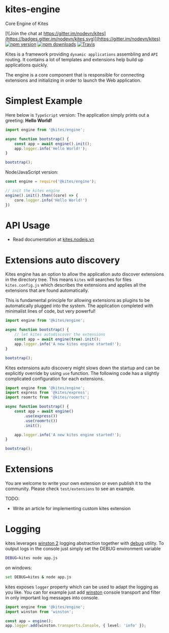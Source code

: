 # kites-engine

Core Engine of Kites

[![Join the chat at https://gitter.im/nodevn/kites](https://badges.gitter.im/nodevn/kites.svg)](https://gitter.im/nodevn/kites)
[![npm version](https://img.shields.io/npm/v/@kites/engine.svg?style=flat)](https://www.npmjs.com/package/@kites/engine)
[![npm downloads](https://img.shields.io/npm/dm/@kites/engine.svg)](https://www.npmjs.com/package/@kites/engine)
[![Travis](https://travis-ci.org/vunb/kites-engine.svg?branch=stable)](https://travis-ci.org/vunb/kites-engine)

Kites is a framework providing `dynamic applications` assembling and `API` routing. It contains a lot of templates and extensions help build up applications quickly.

The engine is a core component that is responsible for connecting extensions and initializing in order to launch the Web application.

Simplest Example
================

Here below is `TypeScript` version: The application simply prints out a greeting: **Hello World!**

```ts
import engine from '@kites/engine';

async function bootstrap() {
    const app = await engine().init();
    app.logger.info('Hello World!');
}

bootstrap();
```

Node/JavaScript version:

```js
const engine = require('@kites/engine');

// init the kites engine
engine().init().then((core) => {
    core.logger.info('Hello World!')
})
```

API Usage
=========

* Read documentation at [kites.nodejs.vn](https://kites.nodejs.vn/documentation/)

Extensions auto discovery
=========================

Kites engine has an option to allow the application auto discover extensions in the directory tree. This means `kites` will searches for files `kites.config.js` which describes the extensions and applies all the extensions that are found automatically.

This is fundamental principle for allowing extensions as plugins to be automatically plugged into the system. The application completed with minimalist lines of code, but very powerful!

```ts
import engine from '@kites/engine';

async function bootstrap() {
    // let kites autodiscover the extensions
    const app = await engine(true).init();
    app.logger.info('A new kites engine started!');
}

bootstrap();
```

Kites extensions auto discovery might slows down the startup and can be explicitly override by using `use` function. The following code has a slightly complicated configuration for each extensions.

```js
import engine from '@kites/engine';
import express from '@kites/express';
import roomrtc from '@kites/roomrtc';

async function bootstrap() {
    const app = await engine()
        .use(express())
        .use(roomrtc())
        .init();

    app.logger.info('A new kites engine started!');
}

bootstrap();
```

Extensions
==========

You are welcome to write your own extension or even publish it to the community. Please check `test/extensions` to see an example.

TODO:

* Write an article for implementing custom kites extension

Logging
=======

kites leverages [winston 2](https://github.com/winstonjs/winston) logging abstraction together with [debug](https://github.com/visionmedia/debug) utility. To output logs in the console just simply set the DEBUG environment variable

```bash
DEBUG=kites node app.js
```

on windows:

```bash
set DEBUG=kites & node app.js
```

kites exposes `logger` property which can be used to adapt the logging as you like. You can for example just add [winston](https://github.com/winstonjs/winston) console transport and filter in only important log messages into console.

```ts
import engine from '@kites/engine';
import winston from 'winston';

const app = engine();
app.logger.add(winston.transports.Console, { level: 'info' });
```


